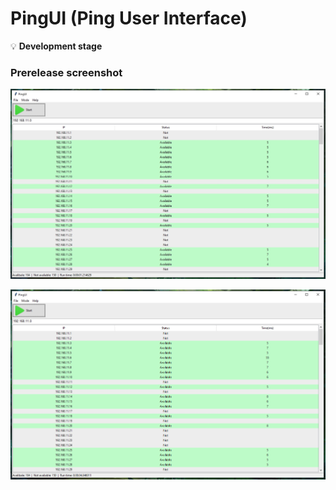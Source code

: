 # PingUI (Ping User Interface)

💡 **Development stage**

### Prerelease screenshot

![Image alt](https://github.com/Lifailon/PingUI/blob/rsa/Image/PingUI-0.1.jpg)

![Image alt](https://github.com/Lifailon/PingUI/blob/rsa/Image/PingUI-0.1-Debug-Mode.jpg)
